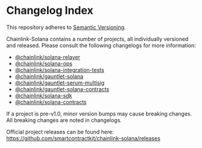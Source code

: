 # Changelog Index

This repository adheres to [Semantic Versioning](http://semver.org/).

Chainlink-Solana contains a number of projects, all individually versioned and released. Please consult the following changelogs for more information:

- [@chainlink/solana-relayer](/relayer/)
- [@chainlink/solana-ops](/ops/)
- [@chainlink/solana-integration-tests](/tests/)
- [@chainlink/gauntlet-solana](/gauntlet/packages/gauntlet-solana/)
- [@chainlink/gauntlet-serum-multisig](/gauntlet/packages/gauntlet-serum-multisig/)
- [@chainlink/gauntlet-solana-contracts](/gauntlet/packages/gauntlet-solana-contracts/)
- [@chainlink/solana-sdk](/ts/)
- [@chainlink/solana-contracts](/contracts/)

If a project is pre-v1.0, minor version bumps may cause breaking changes. All breaking changes are noted in changelogs.

Official project releases can be found here: https://github.com/smartcontractkit/chainlink-solana/releases

